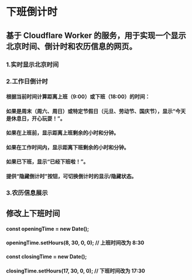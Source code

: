 # 下班倒计时
## 基于 Cloudflare Worker 的服务，用于实现一个显示北京时间、倒计时和农历信息的网页。
### 1.实时显示北京时间
### 2.工作日倒计时
#### 根据当前时间计算距离上班（9:00）或下班（18:00）的时间：
#### 如果是周末（周六、周日）或特定节假日（元旦、劳动节、国庆节），显示“今天是休息日，开心玩耍！”。
#### 如果在上班前，显示距离上班剩余的小时和分钟。
#### 如果在工作时间内，显示距离下班剩余的小时和分钟。
#### 如果已下班，显示“已经下班啦！”。
#### 提供“隐藏倒计时”按钮，可切换倒计时的显示/隐藏状态。
### 3.农历信息展示
## 修改上下班时间
#### const openingTime = new Date();
#### openingTime.setHours(8, 30, 0, 0); // 上班时间改为 8:30
#### const closingTime = new Date();
#### closingTime.setHours(17, 30, 0, 0); // 下班时间改为 17:30
